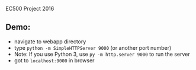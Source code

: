 EC500 Project 2016

## Demo:
- navigate to webapp directory
- type `python -m SimpleHTTPServer 9000` (or another port number)
- Note: If you use Python 3, use `py -m http.server 9000` to run the server
- got to `localhost:9000` in browser
